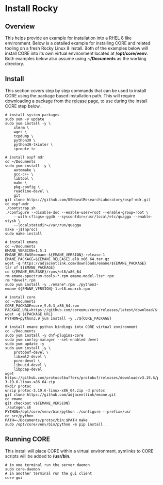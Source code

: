 # Install Rocky

## Overview

This helps provide an example for installation into a RHEL 8 like
environment. Below is a detailed example for installing CORE and related tooling on a fresh
Rocky Linux 8 install. Both of the examples below will install CORE into its
own virtual environment located at **/opt/core/venv**. Both examples below
also assume using **~/Documents** as the working directory.

## Install

This section covers step by step commands that can be used to install CORE using
the package based installation path. This will require downloading a package from the
[release page](https://github.com/coreemu/core/releases), to use during the install CORE step below.

``` shell
# install system packages
sudo yum -y update
sudo yum install -y \
    xterm \
    wget \
    tcpdump \
    python39 \
    python39-tkinter \
    iproute-tc

# install ospf mdr
cd ~/Documents
sudo yum install -y \
    automake \
    gcc-c++ \
    libtool \
    make \
    pkg-config \
    readline-devel \
    git
git clone https://github.com/USNavalResearchLaboratory/ospf-mdr.git
cd ospf-mdr
./bootstrap.sh
./configure --disable-doc --enable-user=root --enable-group=root \
    --with-cflags=-ggdb --sysconfdir=/usr/local/etc/quagga --enable-vtysh \
    --localstatedir=/var/run/quagga
make -j$(nproc)
sudo make install

# install emane
cd ~/Documents
EMANE_VERSION=1.5.1
EMANE_RELEASE=emane-${EMANE_VERSION}-release-1
EMANE_PACKAGE=${EMANE_RELEASE}.el8.x86_64.tar.gz
wget -q https://adjacentlink.com/downloads/emane/${EMANE_PACKAGE}
tar xf ${EMANE_PACKAGE}
cd ${EMANE_RELEASE}/rpms/el8/x86_64
rm emane-spectrum-tools-*.rpm emane-model-lte*.rpm
rm *devel*.rpm
sudo yum install -y ./emane*.rpm ./python3-emane-${EMANE_VERSION}-1.el8.noarch.rpm

# install core
cd ~/Documents
CORE_PACKAGE=core_9.0.3_x86_64.rpm
PACKAGE_URL=https://github.com/coreemu/core/releases/latest/download/${CORE_PACKAGE}
wget -q ${PACKAGE_URL}
PYTHON=python3.9 yum install -y ./${CORE_PACKAGE}

# install emane python bindings into CORE virtual environment
cd ~/Documents
sudo yum install -y dnf-plugins-core
sudo yum config-manager --set-enabled devel
sudo yum update -y
sudo yum install -y \
    protobuf-devel \
    libxml2-devel \
    pcre-devel \
    libuuid-devel \
    libpcap-devel
wget https://github.com/protocolbuffers/protobuf/releases/download/v3.19.6/protoc-3.19.6-linux-x86_64.zip
mkdir protoc
unzip protoc-3.19.6-linux-x86_64.zip -d protoc
git clone https://github.com/adjacentlink/emane.git
cd emane
git checkout v${EMANE_VERSION}
./autogen.sh
PYTHON=/opt/core/venv/bin/python ./configure --prefix=/usr
cd src/python
PATH=~/Documents/protoc/bin:$PATH make
sudo /opt/core/venv/bin/python -m pip install .
```

## Running CORE

This install will place CORE within a virtual environment, symlinks to CORE scripts will be added to **/usr/bin**.

```shell
# in one terminal run the server daemon
sudo core-daemon
# in another terminal run the gui client
core-gui
```
